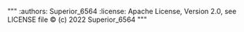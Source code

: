 """
:authors: Superior_6564
:license: Apache License, Version 2.0, see LICENSE file
:copyright: (c) 2022 Superior_6564
"""